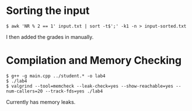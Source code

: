 # Sorting the input

    $ awk 'NR % 2 == 1' input.txt | sort -t$';' -k1 -n > input-sorted.txt

I then added the grades in manually.

# Compilation and Memory Checking

    $ g++ -g main.cpp ../student.* -o lab4
    $ ./lab4
    $ valgrind --tool=memcheck --leak-check=yes --show-reachable=yes --num-callers=20 --track-fds=yes ./lab4

Currently has memory leaks. 
